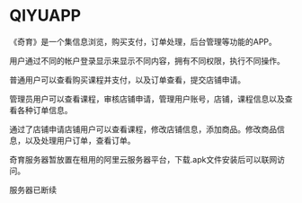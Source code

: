 # QIYUAPP
《奇育》是一个集信息浏览，购买支付，订单处理，后台管理等功能的APP。
 
  用户通过不同的帐户登录显示来显示不同内容，拥有不同权限，执行不同操作。
  
  普通用户可以查看购买课程并支付，以及订单查看，提交店铺申请。

  管理员用户可以查看课程，审核店铺申请，管理用户账号，店铺，课程信息以及查看各种订单信息。

  通过了店铺申请店铺用户可以查看课程，修改店铺信息，添加商品。修改商品信息，以及处理用户订单，查看订单。

  奇育服务器暂放置在租用的阿里云服务器平台，下载.apk文件安装后可以联网访问。
  
  服务器已断续
